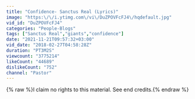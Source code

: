 ```yaml
---
title: "Confidence- Sanctus Real (Lyrics)"
image: "https:\/\/i.ytimg.com\/vi\/DuZPOVFcFJ4\/hqdefault.jpg"
vid_id: "DuZPOVFcFJ4"
categories: "People-Blogs"
tags: ["Sanctus Real","giants","confidence"]
date: "2021-11-21T09:57:32+03:00"
vid_date: "2018-02-27T04:58:28Z"
duration: "PT3M2S"
viewcount: "3775214"
likeCount: "44689"
dislikeCount: "752"
channel: "Pastor"
---
```

{% raw %}I claim no rights to this material.  See end credits.{% endraw %}
